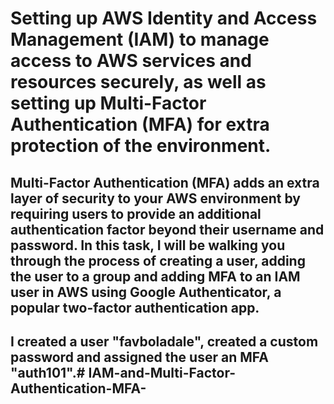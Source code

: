 # Setting up AWS Identity and Access Management (IAM) to manage access to AWS services and resources securely, as well as setting up Multi-Factor Authentication (MFA) for extra protection of the environment.

## Multi-Factor Authentication (MFA) adds an extra layer of security to your AWS environment by requiring users to provide an additional authentication factor beyond their username and password. In this task, I will be walking you through the process of creating a user, adding the user to a group and adding MFA to an IAM user in AWS using Google Authenticator, a popular two-factor authentication app.

## I created a user "favboladale", created a custom password and assigned the user an MFA "auth101".#   I A M - a n d - M u l t i - F a c t o r - A u t h e n t i c a t i o n - M F A -  
 